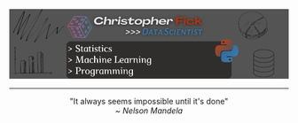 <img src="https://github.com/christopherfick/christopherfick/blob/main/banner/banner.png"/>

---

<p align="center">"It always seems impossible until it's done" <br> <em>~ Nelson Mandela </em><p>
<br> <br>









<!--
**christopherfick/christopherfick** is a ✨ _special_ ✨ repository because its `README.md` (this file) appears on your GitHub profile.

Here are some ideas to get you started:

- 🔭 I’m currently working on ...
- 🌱 I’m currently learning ...
- 👯 I’m looking to collaborate on ...
- 🤔 I’m looking for help with ...
- 💬 Ask me about ...
- 📫 How to reach me: ...
- 😄 Pronouns: ...
- ⚡ Fun fact: ...
-->
